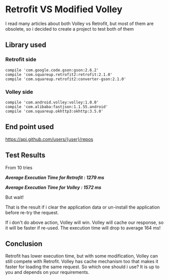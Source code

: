 # Retrofit VS Modified Volley

I read many articles about both Volley vs Retrofit, but most of them are obsolete, so i decided to create a project to test both of them

## Library used

### Retrofit side
```
compile 'com.google.code.gson:gson:2.6.2'
compile 'com.squareup.retrofit2:retrofit:2.1.0'
compile 'com.squareup.retrofit2:converter-gson:2.1.0'
```
### Volley side
```
compile 'com.android.volley:volley:1.0.0'
compile 'com.alibaba:fastjson:1.1.55.android'
compile 'com.squareup.okhttp3:okhttp:3.5.0'
```
## End point used
https://api.github.com/users/{user}/repos

## Test Results
From 10 tries

***Average Execution Time for Retrofit : 1279 ms***

***Average Execution Time for Volley : 1572 ms***

But wait!

That is the result if i clear the application data or un-install the application before re-try the request.

If i don't do above action, Volley will win. Volley will cache our response, so it will be faster if re-used. The execution time will drop to average 164 ms!

## Conclusion
Retrofit has lower execution time, but with some modification, Volley can still compete with Retrofit. Volley has cache mechanism too that makes it faster for loading the same request. So which one should i use? It is up to you and depends on your requirements.
